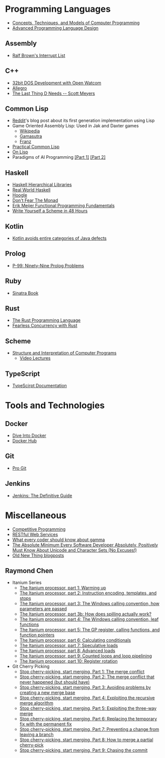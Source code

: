 # Programming Languages

* [Concepts, Techniques, and Models of Computer Programming](books/ctm.pdf)
* [Advanced Programming Language Design](books/Advanced-programming-language-design.pdf)

## Assembly

* [Ralf Brown's Interrupt List](http://www.ctyme.com/rbrown.htm)

## C++

* [32bit DOS Development with Open Watcom](http://tuttlem.github.io/2015/10/04/32bit-dos-development-with-open-watcom.html)
* [Allegro](http://liballeg.org/)
* [The Last Thing D Needs -- Scott Meyers](https://www.youtube.com/watch?v=KAWA1DuvCnQ)

## Common Lisp

* [Reddit](https://redditblog.com/2005/12/05/on-lisp/)'s blog post about its first generation implementation using Lisp
* Game Oriented Assembly Lisp: Used in Jak and Daxter games
  * [Wikipedia](https://en.wikipedia.org/wiki/Game_Oriented_Assembly_Lisp)
  * [Gamasutra](https://www.gamasutra.com/view/feature/131394/postmortem_naughty_dogs_jak_and_.php)
  * [Franz](https://franz.com/success/customer_apps/animation_graphics/naughtydog.lhtml)
* [Practical Common Lisp](http://www.gigamonkeys.com/book/)
* [On Lisp](books/on-lisp.pdf)
* Paradigms of AI Programming [[Part 1]](books/PAIP-part1.pdf) [[Part 2]](books/PAIP-part2.pdf)

## Haskell

* [Haskell Hierarchical Libraries](https://downloads.haskell.org/~ghc/latest/docs/html/libraries/index.html)
* [Real World Haskell](http://book.realworldhaskell.org/read/)
* [Hoogle](https://www.haskell.org/hoogle/)
* [Don't Fear The Monad](https://channel9.msdn.com/Shows/Going+Deep/Brian-Beckman-Dont-fear-the-Monads)
* [Erik Meijer Functional Programming Fundamentals](https://channel9.msdn.com/Series/C9-Lectures-Erik-Meijer-Functional-Programming-Fundamentals/Lecture-Series-Erik-Meijer-Functional-Programming-Fundamentals-Chapter-1)
* [Write Yourself a Scheme in 48 Hours](https://en.wikibooks.org/wiki/Write_Yourself_a_Scheme_in_48_Hours)

## Kotlin

* [Kotlin avoids entire categories of Java defects](https://proandroiddev.com/kotlin-avoids-entire-categories-of-java-defects-89f160ba4671)

## Prolog

* [P-99: Ninety-Nine Prolog Problems](http://www.ic.unicamp.br/~meidanis/courses/mc336/2009s2/prolog/problemas/)

## Ruby

* [Sinatra Book](https://sinatra-org-book.herokuapp.com/)

## Rust

* [The Rust Programming Language](https://doc.rust-lang.org/book/second-edition/)
* [Fearless Concurrency with Rust](https://blog.rust-lang.org/2015/04/10/Fearless-Concurrency.html)

## Scheme

* [Structure and Interpretation of Computer Programs](https://mitpress.mit.edu/sicp/full-text/book/book.html)
  * [Video Lectures](https://ocw.mit.edu/courses/electrical-engineering-and-computer-science/6-001-structure-and-interpretation-of-computer-programs-spring-2005/video-lectures/)

## TypeScript

* [TypeScirpt Documentation](http://www.typescriptlang.org/docs/home.html)

# Tools and Technologies

## Docker

* [Dive Into Docker](https://diveintodocker.com/)
* [Docker Hub](https://hub.docker.com/)

## Git

* [Pro Git](https://git-scm.com/book/en/v2)

## Jenkins

* [Jenkins: The Definitive Guide](books/jenkins-the-definitive-guide.pdf)

# Miscellaneous

* [Competitive Programming](books/competitive-programming.pdf)
* [RESTful Web Services](books/rest.pdf)
* [What every coder should know about gamma](http://blog.johnnovak.net/2016/09/21/what-every-coder-should-know-about-gamma/)
* [The Absolute Minimum Every Software Developer Absolutely, Positively Must Know About Unicode and Character Sets (No Excuses!)](https://www.joelonsoftware.com/2003/10/08/the-absolute-minimum-every-software-developer-absolutely-positively-must-know-about-unicode-and-character-sets-no-excuses/)
* [Old New Thing blogposts](old-new-thing.md)

## Raymond Chen

* Itanium Series
  * [The Itanium processor, part 1: Warming up](https://blogs.msdn.microsoft.com/oldnewthing/20150727-00/?p=90821)
  * [The Itanium processor, part 2: Instruction encoding, templates, and stops](https://blogs.msdn.microsoft.com/oldnewthing/20150728-00/?p=90811)
  * [The Itanium processor, part 3: The Windows calling convention, how parameters are passed](https://blogs.msdn.microsoft.com/oldnewthing/20150729-00/?p=90801)
  * [The Itanium processor, part 3b: How does spilling actually work?](https://blogs.msdn.microsoft.com/oldnewthing/20150730-01/?p=90781)
  * [The Itanium processor, part 4: The Windows calling convention, leaf functions](https://blogs.msdn.microsoft.com/oldnewthing/20150730-00/?p=90791)
  * [The Itanium processor, part 5: The GP register, calling functions, and function pointers
](https://blogs.msdn.microsoft.com/oldnewthing/20150731-00/?p=90771)
  * [The Itanium processor, part 6: Calculating conditionals](https://blogs.msdn.microsoft.com/oldnewthing/20150803-00/?p=91191)
  * [The Itanium processor, part 7: Speculative loads](https://blogs.msdn.microsoft.com/oldnewthing/20150804-00/?p=91181)
  * [The Itanium processor, part 8: Advanced loads](https://blogs.msdn.microsoft.com/oldnewthing/20150805-00/?p=91171)
  * [The Itanium processor, part 9: Counted loops and loop pipelining](https://blogs.msdn.microsoft.com/oldnewthing/20150806-00/?p=91161)
  * [The Itanium processor, part 10: Register rotation](https://blogs.msdn.microsoft.com/oldnewthing/20150807-00/?p=91151)
* Git Cherry Picking
  * [Stop cherry-picking, start merging, Part 1: The merge conflict](https://blogs.msdn.microsoft.com/oldnewthing/20180312-00/?p=98215)
  * [Stop cherry-picking, start merging, Part 2: The merge conflict that never happened (but should have)](https://blogs.msdn.microsoft.com/oldnewthing/20180313-00/?p=98225)
  * [Stop cherry-picking, start merging, Part 3: Avoiding problems by creating a new merge base](https://blogs.msdn.microsoft.com/oldnewthing/20180314-00/?p=98235)
  * [Stop cherry-picking, start merging, Part 4: Exploiting the recursive merge algorithm](https://blogs.msdn.microsoft.com/oldnewthing/20180315-00/?p=98245)
  * [Stop cherry-picking, start merging, Part 5: Exploiting the three-way merge](https://blogs.msdn.microsoft.com/oldnewthing/20180316-00/?p=98255)
  * [Stop cherry-picking, start merging, Part 6: Replacing the temporary fix with the permanent fix](https://blogs.msdn.microsoft.com/oldnewthing/20180319-00/?p=98265)
  * [Stop cherry-picking, start merging, Part 7: Preventing a change from leaving a branch](https://blogs.msdn.microsoft.com/oldnewthing/20180320-00/?p=98275)
  * [Stop cherry-picking, start merging, Part 8: How to merge a partial cherry-pick](https://blogs.msdn.microsoft.com/oldnewthing/20180321-00/?p=98285)
  * [Stop cherry-picking, start merging, Part 9: Chasing the commit](https://blogs.msdn.microsoft.com/oldnewthing/20180322-00/?p=98295)
